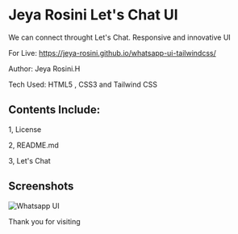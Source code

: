# Jeya Rosini Let's Chat UI
We can connect throught Let's Chat. Responsive and innovative UI

For Live: https://jeya-rosini.github.io/whatsapp-ui-tailwindcss/

Author: Jeya Rosini.H

Tech Used: HTML5 , CSS3 and Tailwind CSS

## Contents Include:

1, License

2, README.md

3, Let's Chat

## Screenshots

![Whatsapp UI](https://github.com/Jeya-rosini/whatsapp-ui-tailwindcss/assets/143939511/adbcbab4-4c18-47fe-80af-d6ca5b8305a4)

Thank you for visiting

